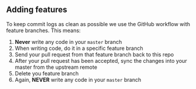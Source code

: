 ## Adding features

To keep commit logs as clean as possible we use the GitHub workflow with feature
branches. This means:

1. **Never** write any code in your `master` branch
2. When writing code, do it in a specific feature branch
3. Send your pull request from that feature branch back to this repo
4. After your pull request has been accepted, sync the changes into your master from the upstream remote
5. Delete you feature branch
6. Again, **NEVER** write any code in your `master` branch
